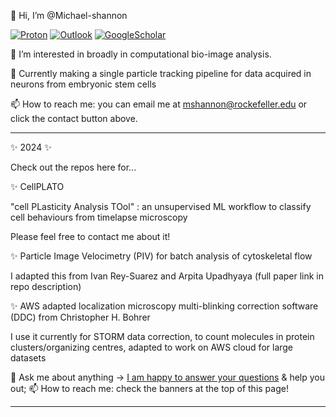 👋 Hi, I’m @Michael-shannon

[![Proton](https://img.shields.io/badge/-ProtonMail-blue?style=flat-square&logo=ProtonMail&logoColor=white&link=mailto:m.j.shannon@proton.com)](mailto:m.j.shannon@protonmail.com)
[![Outlook](https://img.shields.io/badge/-Outlook-0078D4?style=flat&logo=Microsoft-Outlook&logoColor=white)](mailto:mshannon@rockefeller.edu)
[![GoogleScholar](https://img.shields.io/badge/-Google%20Scholar-9cf?style=flat&logo=Google&logoColor=white)](https://scholar.google.com/citations?user=pv7PczwAAAAJ&hl=en&authuser=1)

👀 I’m interested in broadly in computational bio-image analysis.

🌱 Currently making a single particle tracking pipeline for data acquired in neurons from embryonic stem cells

📫 How to reach me: you can email me at mshannon@rockefeller.edu or click the contact button above.


-----


✨ 2024 ✨  

Check out the repos here for...

✨ CellPLATO

"cell PLasticity Analysis TOol" : an unsupervised ML workflow to classify cell behaviours from timelapse microscopy

Please feel free to contact me about it!
 
✨ Particle Image Velocimetry (PIV) for batch analysis of cytoskeletal flow

I adapted this from Ivan Rey-Suarez and Arpita Upadhyaya (full paper link in repo description)

✨ AWS adapted localization microscopy multi-blinking correction software (DDC) from Christopher H. Bohrer

I use it currently for STORM data correction, to count molecules in protein clusters/organizing centres, adapted to work on AWS cloud for large datasets

💬 Ask me about anything -> [I am happy to answer your questions](mailto:mshannon@rockefeller.edu) & help you out;
📫 How to reach me: check the banners at the top of this page!

-----




